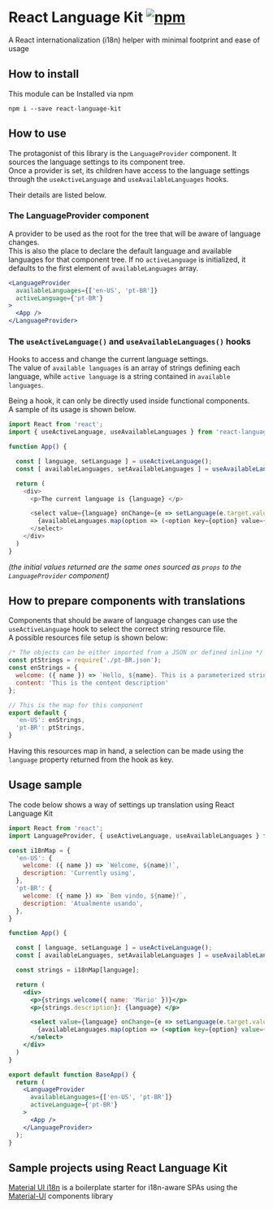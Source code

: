 # React Language Kit  [![npm](https://img.shields.io/npm/v/react-language-kit)](https://www.npmjs.com/package/react-language-kit)
A React internationalization (i18n) helper with minimal footprint and ease of usage

## How to install

This module can be Installed via npm

`npm i --save react-language-kit`

## How to use

The protagonist of this library is the `LanguageProvider` component. It sources the language settings to its component tree.<br>
Once a provider is set, its children have access to the language settings through the `useActiveLanguage` and `useAvailableLanguages` hooks.

Their details are listed below.

### The LanguageProvider component

A provider to be used as the root for the tree that will be aware of language changes.<br>
This is also the place to declare the default language and available languages for that component tree.
If no `activeLanguage` is initialized, it defaults to the first element of `availableLanguages` array.

```jsx
<LanguageProvider
  availableLanguages={['en-US', 'pt-BR']}
  activeLanguage={'pt-BR'}
>
  <App />
</LanguageProvider>
```

### The `useActiveLanguage()` and `useAvailableLanguages()` hooks

Hooks to access and change the current language settings.<br>
The value of `available languages` is an array of strings defining each language, while `active language` is a string contained in `available languages`.

Being a hook, it can only be directly used inside functional components.<br>
A sample of its usage is shown below.

```js
import React from 'react';
import { useActiveLanguage, useAvailableLanguages } from 'react-language-kit';

function App() {

  const [ language, setLanguage ] = useActiveLanguage();
  const [ availableLanguages, setAvailableLanguages ] = useAvailableLanguages();

  return (
    <div>
      <p>The current language is {language} </p>

      <select value={language} onChange={e => setLanguage(e.target.value)}>
        {availableLanguages.map(option => (<option key={option} value={option}>{option}</option>))}
      </select>
    </div>
  )
}
```

_(the initial values returned are the same ones sourced as `props` to the `LanguageProvider` component)_


## How to prepare components with translations

Components that should be aware of language changes can use the `useActiveLanguage` hook to select the correct string resource file.<br>
A possible resources file setup is shown below:

```js
/* The objects can be either imported from a JSON or defined inline */
const ptStrings = require('./pt-BR.json');
const enStrings = {
  welcome: ({ name }) => `Hello, ${name}. This is a parameterized string.`,
  content: 'This is the content description'
};

// This is the map for this component
export default {
  'en-US': enStrings,
  'pt-BR': ptStrings,
}
```

Having this resources map in hand, a selection can be made using the `language` property returned from the hook as key.

## Usage sample

The code below shows a way of settings up translation using React Language Kit

```jsx
import React from 'react';
import LanguageProvider, { useActiveLanguage, useAvailableLanguages } from 'react-language-kit';

const i18nMap = {
  'en-US': {
    welcome: ({ name }) => `Welcome, ${name}!`,
    description: 'Currently using',
  },
  'pt-BR': {
    welcome: ({ name }) => `Bem vindo, ${name}!`,
    description: 'Atualmente usando',
  },
}

function App() {

  const [ language, setLanguage ] = useActiveLanguage();
  const [ availableLanguages, setAvailableLanguages ] = useAvailableLanguages();

  const strings = i18nMap[language];

  return (
    <div>
      <p>{strings.welcome({ name: 'Mario' })}</p>
      <p>{strings.description}: {language} </p>

      <select value={language} onChange={e => setLanguage(e.target.value)}>
        {availableLanguages.map(option => (<option key={option} value={option}>{option}</option>))}
      </select>
    </div>
  )
}

export default function BaseApp() {
  return (
    <LanguageProvider
      availableLanguages={['en-US', 'pt-BR']}
      activeLanguage={'pt-BR'}
    >
      <App />
    </LanguageProvider>
  );
}
```

## Sample projects using React Language Kit

[Material UI i18n](https://github.com/znti/material-ui-i18n) is a boilerplate starter for i18n-aware SPAs using the [Material-UI](https://material-ui.com) components library

